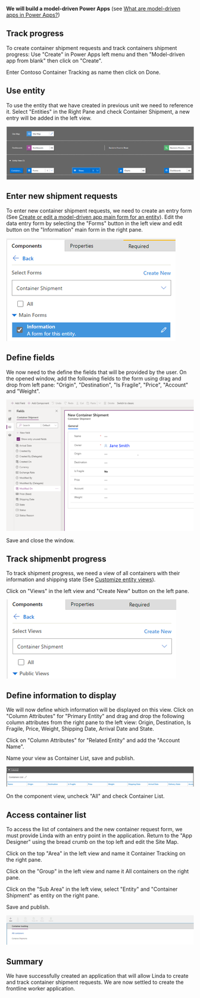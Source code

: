 **We will build a model-driven Power Apps** (see [What are model-driven apps in Power Apps?](https://docs.microsoft.com/powerapps/maker/model-driven-apps/model-driven-app-overview))

## Track progress

To create container shipment requests and track containers shipment progress: Use "Create" in Power Apps left menu and then "Model-driven app from blank" then click on "Create".

Enter Contoso Container Tracking as name then click on Done.

## Use entity

To use the entity that we have created in previous unit we need to reference it. Select "Entities" in the Right Pane and check Container Shipment, a new entry will be added in the left view.

![New entry](../media/image4.png)

## Enter new shipment requests

To enter new container shipment requests, we need to create an entry form (See [Create or edit a model-driven app main form for an entity](https://docs.microsoft.com/powerapps/maker/model-driven-apps/create-edit-main-forms)). Edit the data entry form by selecting the "Forms" button in the left view and edit button on the "Information" main form in the right pane.

![Edit the data entry form](../media/image5.png)

## Define fields

We now need to the define the fields that will be provided by the user. On the opened window, add the following fields to the form using drag and drop from left pane: "Origin", "Destination", "Is Fragile", "Price", "Account" and "Weight".

![New container shipment fields](../media/image6.png)

Save and close the window.

## Track shipmenbt progress

To track shipment progress, we need a view of all containers with their information and shipping state (See [Customize entity views](https://docs.microsoft.com/powerapps/developer/model-driven-apps/customize-entity-views)).

Click on "Views" in the left view and "Create New" button on the left pane.

![Set up shipment tracking](../media/image7.png)

## Define information to display

We will now define which information will be displayed on this view. Click on "Column Attributes" for "Primary Entity" and drag and drop the following column attributes from the right pane to the left view: Origin, Destination, Is Fragile, Price, Weight, Shipping Date, Arrival Date and State.

Click on "Column Attributes" for "Related Entity" and add the "Account Name".

Name your view as Container List, save and publish.

![Container list view](../media/image8.png)

On the component view, uncheck "All" and check Container List.

## Access container list

To access the list of containers and the new container request form, we must provide Linda with an entry point in the application. Return to the "App Designer" using the bread crumb on the top left and edit the Site Map.

Click on the top "Area" in the left view and name it Container Tracking on the right pane.

Click on the "Group" in the left view and name it All containers on the right pane.

Click on the "Sub Area" in the left view, select "Entity" and "Container Shipment" as entity on the right pane.

Save and publish.

![Save and publish](../media/image9.png)

## Summary

We have successfully created an application that will allow Linda to create and track container shipment requests. We are now settled to create the frontline worker application.